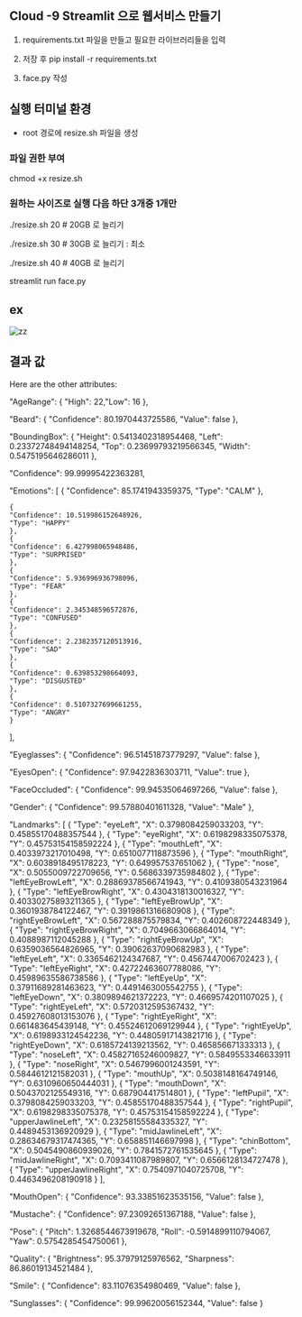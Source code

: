## Cloud -9 Streamlit 으로 웹서비스 만들기

1. requirements.txt 파일을 만들고 필요한 라이브러리들을 입력

2. 저장 후 pip install -r requirements.txt

3. face.py 작성

## 실행 터미널 환경

- root 경로에 resize.sh 파일을 생성

### 파일 권한 부여

chmod +x resize.sh

### 원하는 사이즈로 실행 다음 하단 3개중 1개만

./resize.sh 20 # 20GB 로 늘리기

./resize.sh 30 # 30GB 로 늘리기 : 최소

./resize.sh 40 # 40GB 로 늘리기

streamlit run face.py

## ex

![zz](https://github.com/chosunghyun18/FaceDetection/assets/37647483/9df69a78-8282-4d4e-90bd-68644e178cec)

## 결과 값

Here are the other attributes:

"AgeRange": {
"High": 22,"Low": 16
},

"Beard": {
"Confidence": 80.1970443725586,
"Value": false
},

"BoundingBox": {
"Height": 0.5413402318954468,
"Left": 0.23372748494148254,
"Top": 0.23699793219566345,
"Width": 0.5475195646286011
},

"Confidence": 99.99995422363281,

"Emotions":
[
{
"Confidence": 85.1741943359375,
"Type": "CALM"
},

    {
    "Confidence": 10.519986152648926,
    "Type": "HAPPY"
    },
    {
    "Confidence": 6.427998065948486,
    "Type": "SURPRISED"
    },
    {
    "Confidence": 5.936996936798096,
    "Type": "FEAR"
    },
    {
    "Confidence": 2.345348596572876,
    "Type": "CONFUSED"
    },
    {
    "Confidence": 2.2382357120513916,
    "Type": "SAD"
    },
    {
    "Confidence": 0.639853298664093,
    "Type": "DISGUSTED"
    },
    {
    "Confidence": 0.5107327699661255,
    "Type": "ANGRY"
    }

],

"Eyeglasses":
{
"Confidence": 96.51451873779297,
"Value": false
},

"EyesOpen": {
"Confidence": 97.9422836303711,
"Value": true
},

"FaceOccluded": {
"Confidence": 99.94535064697266,
"Value": false
},

"Gender": {
"Confidence": 99.57880401611328,
"Value": "Male"
},

"Landmarks": [
{
"Type": "eyeLeft",
"X": 0.3798084259033203,
"Y": 0.45855170488357544
},
{
"Type": "eyeRight",
"X": 0.6198298335075378,
"Y": 0.45753154158592224
},
{
"Type": "mouthLeft",
"X": 0.4033973217010498,
"Y": 0.6510077118873596
},
{
"Type": "mouthRight",
"X": 0.6038918495178223,
"Y": 0.649957537651062
},
{
"Type": "nose",
"X": 0.5055009722709656,
"Y": 0.5686339735984802
},
{
"Type": "leftEyeBrowLeft",
"X": 0.28869378566741943,
"Y": 0.4109380543231964
},
{
"Type": "leftEyeBrowRight",
"X": 0.4304318130016327,
"Y": 0.40330275893211365
},
{
"Type": "leftEyeBrowUp",
"X": 0.3601938784122467,
"Y": 0.3919861316680908
},
{
"Type": "rightEyeBrowLeft",
"X": 0.567288875579834,
"Y": 0.402608722448349
},
{
"Type": "rightEyeBrowRight",
"X": 0.7049663066864014,
"Y": 0.4088987112045288
},
{
"Type": "rightEyeBrowUp",
"X": 0.6359036564826965,
"Y": 0.39062637090682983
},
{
"Type": "leftEyeLeft",
"X": 0.3365462124347687,
"Y": 0.4567447006702423
},
{
"Type": "leftEyeRight",
"X": 0.42722463607788086,
"Y": 0.45989635586738586
},
{
"Type": "leftEyeUp",
"X": 0.37911689281463623,
"Y": 0.4491463005542755
},
{
"Type": "leftEyeDown",
"X": 0.3809894621372223,
"Y": 0.4669574201107025
},
{
"Type": "rightEyeLeft",
"X": 0.5720312595367432,
"Y": 0.45927608013153076
},
{
"Type": "rightEyeRight",
"X": 0.661483645439148,
"Y": 0.45524612069129944
},
{
"Type": "rightEyeUp",
"X": 0.6198933124542236,
"Y": 0.44805917143821716
},
{
"Type": "rightEyeDown",
"X": 0.6185724139213562,
"Y": 0.465856671333313
},
{
"Type": "noseLeft",
"X": 0.45827165246009827,
"Y": 0.5849553346633911
},
{
"Type": "noseRight",
"X": 0.5467996001243591,
"Y": 0.5844612121582031
},
{
"Type": "mouthUp",
"X": 0.5038148164749146,
"Y": 0.6310960650444031
},
{
"Type": "mouthDown",
"X": 0.5043702125549316,
"Y": 0.687904417514801
},
{
"Type": "leftPupil",
"X": 0.3798084259033203,
"Y": 0.45855170488357544
},
{
"Type": "rightPupil",
"X": 0.6198298335075378,
"Y": 0.45753154158592224
},
{
"Type": "upperJawlineLeft",
"X": 0.23258155584335327,
"Y": 0.4489453136920929
},
{
"Type": "midJawlineLeft",
"X": 0.28634679317474365,
"Y": 0.658851146697998
},
{
"Type": "chinBottom",
"X": 0.5045490860939026,
"Y": 0.7841572761535645
},
{
"Type": "midJawlineRight",
"X": 0.7093411087989807,
"Y": 0.6566128134727478
},
{
"Type": "upperJawlineRight",
"X": 0.7540971040725708,
"Y": 0.4463496208190918
}
],

"MouthOpen": {
"Confidence": 93.33851623535156,
"Value": false
},

"Mustache": {
"Confidence": 97.23092651367188,
"Value": false
},

"Pose": {
"Pitch": 1.3268544673919678,
"Roll": -0.5914899110794067,
"Yaw": 0.5754285454750061
},

"Quality": {
"Brightness": 95.37979125976562,
"Sharpness": 86.86019134521484
},

"Smile": {
"Confidence": 83.11076354980469,
"Value": false
},

"Sunglasses": {
"Confidence": 99.99620056152344,
"Value": false
}
